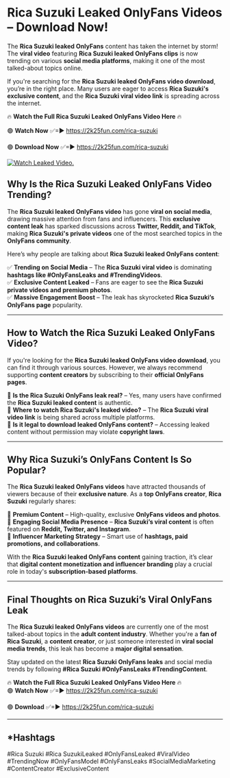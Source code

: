 # Rica Suzuki Leaked OnlyFans Videos – Download Now!

The **Rica Suzuki leaked OnlyFans** content has taken the internet by storm! The **viral video** featuring **Rica Suzuki leaked OnlyFans clips** is now trending on various **social media platforms**, making it one of the most talked-about topics online.  

If you're searching for the **Rica Suzuki leaked OnlyFans video download**, you’re in the right place. Many users are eager to access **Rica Suzuki's exclusive content**, and the **Rica Suzuki viral video link** is spreading across the internet.  

🔥 **Watch the Full Rica Suzuki Leaked OnlyFans Video Here** 🔥  

🟢 **Watch Now** ✅=► https://2k25fun.com/rica-suzuki

🟢 **Download Now** ✅=► https://2k25fun.com/rica-suzuki

[![Watch Leaked Video.](https://miro.medium.com/v2/resize:fit:828/format:webp/1*cilzJN44JGOrTw9NJCrNHA.gif "Watch Leaked Video")](https://2k25fun.com/rica-suzuki)

## **Why Is the Rica Suzuki Leaked OnlyFans Video Trending?**  

The **Rica Suzuki leaked OnlyFans video** has gone **viral on social media**, drawing massive attention from fans and influencers. This **exclusive content leak** has sparked discussions across **Twitter, Reddit, and TikTok**, making **Rica Suzuki's private videos** one of the most searched topics in the **OnlyFans community**.  

Here’s why people are talking about **Rica Suzuki leaked OnlyFans content**:  

✅ **Trending on Social Media** – The **Rica Suzuki viral video** is dominating **hashtags like #OnlyFansLeaks and #TrendingVideos**.  
✅ **Exclusive Content Leaked** – Fans are eager to see the **Rica Suzuki private videos and premium photos**.  
✅ **Massive Engagement Boost** – The leak has skyrocketed **Rica Suzuki’s OnlyFans page** popularity.  

---

## **How to Watch the Rica Suzuki Leaked OnlyFans Video?**  

If you're looking for the **Rica Suzuki leaked OnlyFans video download**, you can find it through various sources. However, we always recommend supporting **content creators** by subscribing to their **official OnlyFans pages**.  

🔹 **Is the Rica Suzuki OnlyFans leak real?** – Yes, many users have confirmed the **Rica Suzuki leaked content** is authentic.  
🔹 **Where to watch Rica Suzuki's leaked video?** – The **Rica Suzuki viral video link** is being shared across multiple platforms.  
🔹 **Is it legal to download leaked OnlyFans content?** – Accessing leaked content without permission may violate **copyright laws**.  

---

## **Why Rica Suzuki’s OnlyFans Content Is So Popular?**  

The **Rica Suzuki leaked OnlyFans videos** have attracted thousands of viewers because of their **exclusive nature**. As a **top OnlyFans creator**, **Rica Suzuki** regularly shares:  

📌 **Premium Content** – High-quality, exclusive **OnlyFans videos and photos**.  
📌 **Engaging Social Media Presence** – **Rica Suzuki’s viral content** is often featured on **Reddit, Twitter, and Instagram**.  
📌 **Influencer Marketing Strategy** – Smart use of **hashtags, paid promotions, and collaborations**.  

With the **Rica Suzuki leaked OnlyFans content** gaining traction, it’s clear that **digital content monetization and influencer branding** play a crucial role in today's **subscription-based platforms**.  

---

## **Final Thoughts on Rica Suzuki’s Viral OnlyFans Leak**  

The **Rica Suzuki leaked OnlyFans videos** are currently one of the most talked-about topics in the **adult content industry**. Whether you're a **fan of Rica Suzuki**, a **content creator**, or just someone interested in **viral social media trends**, this leak has become a **major digital sensation**.  

Stay updated on the latest **Rica Suzuki OnlyFans leaks** and social media trends by following **#Rica Suzuki #OnlyFansLeaks #TrendingContent**.  

🔥 **Watch the Full Rica Suzuki Leaked OnlyFans Video Here** 🔥  
🟢 **Watch Now** ✅=► https://2k25fun.com/rica-suzuki

🟢 **Download** ✅=► https://2k25fun.com/rica-suzuki

---

## *Hashtags
#Rica Suzuki #Rica SuzukiLeaked #OnlyFansLeaked #ViralVideo #TrendingNow #OnlyFansModel #OnlyFansLeaks #SocialMediaMarketing #ContentCreator #ExclusiveContent  